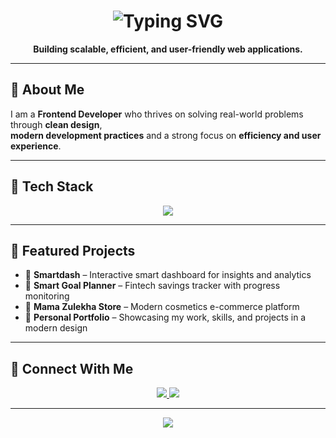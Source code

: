 <!-- Animated Header -->
<h1 align="center">
  <img 
    src="https://readme-typing-svg.herokuapp.com?font=Fira+Code&weight=700&size=32&duration=3000&pause=1000&color=7B2FF7&center=true&vCenter=true&width=650&lines=👋+Hi%2C+I'm+Feisal+Abdi+Hassan;💻+Frontend+Developer;🚀+Passionate+Problem+Solver" 
    alt="Typing SVG" 
  />
</h1>

<p align="center">
  <b>Building scalable, efficient, and user-friendly web applications.</b>
</p>

---

## 🌟 About Me  

I am a **Frontend Developer** who thrives on solving real-world problems through **clean design**,  
**modern development practices** and a strong focus on **efficiency and user experience**.  

---

## 🚀 Tech Stack  
<p align="center">
  <img src="https://skillicons.dev/icons?i=python,react,nodejs,express,mysql,mongodb,js,tailwind,git,github&perline=5" />
</p>

---

## 🎨 Featured Projects  

- 🔹 **Smartdash** – Interactive smart dashboard for insights and analytics  
- 🔹 **Smart Goal Planner** – Fintech savings tracker with progress monitoring  
- 🔹 **Mama Zulekha Store** – Modern cosmetics e-commerce platform  
- 🔹 **Personal Portfolio** – Showcasing my work, skills, and projects in a modern design  

---

## 🤝 Connect With Me  
<p align="center">
  <a href="https://www.linkedin.com/in/faisal-abdi-a09907360/">
    <img src="https://img.shields.io/badge/-LinkedIn-0A66C2?style=for-the-badge&logo=linkedin&logoColor=white"/>
  </a>
  <a href="mailto:faisalabdi@gmail.com">
    <img src="https://img.shields.io/badge/-Email-D14836?style=for-the-badge&logo=gmail&logoColor=white"/>
  </a>
</p>

---

<p align="center">
  <img src="https://capsule-render.vercel.app/api?type=waving&color=0:7B2FF7,100:00F7FF&height=100&section=footer"/>
</p>

